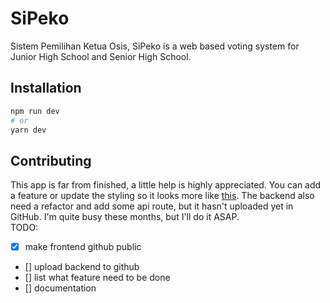 # SiPeko
Sistem Pemilihan Ketua Osis, SiPeko is a web based voting system for Junior High School and Senior High School.
 
## Installation

```bash
npm run dev
# or
yarn dev
```

## Contributing
This app is far from finished, a little help is highly appreciated. You can add a feature or update the styling so it looks more like [this](https://www.figma.com/file/dVq5dveDrXM7AT5HKRQMRu/SiPeko?node-id=33624%3A578). The backend also need a refactor and add some api route, but it hasn't uploaded yet in GitHub. I'm quite busy these months, but I'll do it ASAP.  
TODO:  
- [x] make frontend github public  
- [] upload backend to github  
- [] list what feature need to be done  
- [] documentation  


